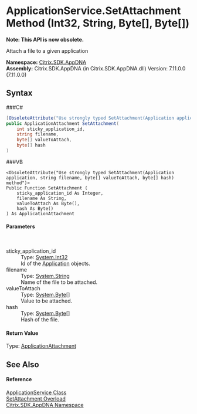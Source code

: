 # ApplicationService.SetAttachment Method (Int32, String, Byte[], Byte[])
 

**Note: This API is now obsolete.**

Attach a file to a given application

**Namespace:**&nbsp;<a href="N_Citrix_SDK_AppDNA">Citrix.SDK.AppDNA</a><br />**Assembly:**&nbsp;Citrix.SDK.AppDNA (in Citrix.SDK.AppDNA.dll) Version: 7.11.0.0 (7.11.0.0)

## Syntax

###C#
```csharp
[ObsoleteAttribute("Use strongly typed SetAttachment(Application application, string filename, byte[] valueToAttach, byte[] hash) method")]
public ApplicationAttachment SetAttachment(
	int sticky_application_id,
	string filename,
	byte[] valueToAttach,
	byte[] hash
)
```

###VB
```vbnet
<ObsoleteAttribute("Use strongly typed SetAttachment(Application application, string filename, byte[] valueToAttach, byte[] hash) method")>
Public Function SetAttachment ( 
	sticky_application_id As Integer,
	filename As String,
	valueToAttach As Byte(),
	hash As Byte()
) As ApplicationAttachment
```


#### Parameters
&nbsp;<dl><dt>sticky_application_id</dt><dd>Type: <a href="http://msdn2.microsoft.com/en-us/library/td2s409d" target="_blank">System.Int32</a><br />Id of the <a href="T_Citrix_SDK_AppDNA_Application">Application</a> objects.</dd><dt>filename</dt><dd>Type: <a href="http://msdn2.microsoft.com/en-us/library/s1wwdcbf" target="_blank">System.String</a><br />Name of the file to be attached.</dd><dt>valueToAttach</dt><dd>Type: <a href="http://msdn2.microsoft.com/en-us/library/yyb1w04y" target="_blank">System.Byte</a>[]<br />Value to be attached.</dd><dt>hash</dt><dd>Type: <a href="http://msdn2.microsoft.com/en-us/library/yyb1w04y" target="_blank">System.Byte</a>[]<br />Hash of the file.</dd></dl>

#### Return Value
Type: <a href="T_Citrix_SDK_AppDNA_ApplicationAttachment">ApplicationAttachment</a>

## See Also


#### Reference
<a href="T_Citrix_SDK_AppDNA_ApplicationService">ApplicationService Class</a><br /><a href="Overload_Citrix_SDK_AppDNA_ApplicationService_SetAttachment">SetAttachment Overload</a><br /><a href="N_Citrix_SDK_AppDNA">Citrix.SDK.AppDNA Namespace</a><br />